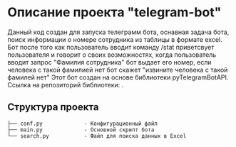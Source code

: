 # Описание проекта "telegram-bot"
Данный код создан для запуска телеграмм бота, оснавная задача бота, поиск информации о номере сотрудника из таблицы в формате excel.
Бот после того как пользователь вводит команду /stat приветсвует пользователя и говорит о своих возможностях, когда пользователь вводит запрос "Фамилия сотрудника" бот выдает его номер, если человека с такой фамилией нет бот скажет "извините человека с такой фамилей нет"
Этот бот создан на основе библиотеки pyTelegramBotAPI. Ссылка на репозиторий библиотеки: .
## Структура проекта
```text
├── conf.py             - Конфигурационный файл
├── main.py             - Основной скрипт бота
└── search.py           - Файл для поиска данных в Excel
```
